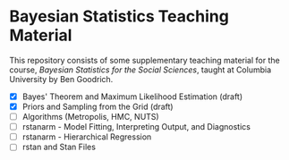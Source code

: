 # Bayesian Statistics Teaching Material

This repository consists of some supplementary teaching material for the course, *Bayesian Statistics for the Social Sciences*, taught at Columbia University by Ben Goodrich.


- [x] Bayes' Theorem and Maximum Likelihood Estimation (draft)
- [x] Priors and Sampling from the Grid (draft)
- [ ] Algorithms (Metropolis, HMC, NUTS)
- [ ] rstanarm - Model Fitting, Interpreting Output, and Diagnostics
- [ ] rstanarm - Hierarchical Regression
- [ ] rstan and Stan Files
